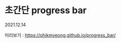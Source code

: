 초간단 progress bar
=======================
2021.12.14

미리보기 :  https://ohikmyeong.github.io/progress_bar/